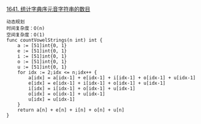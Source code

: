 [1641. 统计字典序元音字符串的数目](https://leetcode-cn.com/problems/count-sorted-vowel-strings/)
```golang
动态规划
时间复杂度：O(n)
空间复杂度：O(1)
func countVowelStrings(n int) int {
    a := [51]int{0, 1}
    e := [51]int{0, 1}
    i := [51]int{0, 1}
    o := [51]int{0, 1}
    u := [51]int{0, 1}
    for idx := 2;idx <= n;idx++ {
        a[idx] = a[idx-1] + e[idx-1] + i[idx-1] + o[idx-1] + u[idx-1]
        e[idx] = e[idx-1] + i[idx-1] + o[idx-1] + u[idx-1]
        i[idx] = i[idx-1] + o[idx-1] + u[idx-1]
        o[idx] = o[idx-1] + u[idx-1]
        u[idx] = u[idx-1]
    }
    return a[n] + e[n] + i[n] + o[n] + u[n]
}
```

